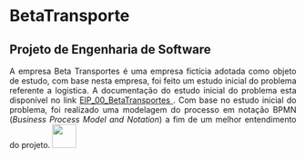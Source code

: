# BetaTransporte

<h2><b>Projeto de Engenharia de Software</b></h2>

<p align="justify">A empresa Beta Transportes é uma empresa fictícia adotada como objeto de estudo, com base nesta empresa, foi feito um estudo inicial do problema referente a logistica. A documentação do estudo inicial do problema esta disponível no link <a href="https://docs.google.com/document/d/1z852_M_8ZzeP5U5vLTK-_0BKt8bIZTcqbCnla_5FrP4/edit?usp=sharing"> EIP_00_BetaTransportes </a>.
Com base no estudo inicial do problema, foi realizado uma modelagem do processo em notação BPMN (<i>Business Process Model and Notation</i>) a fim de um melhor entendimento do projeto.
<img src="https://i.imgur.com/NS7tkPf.png" height="42" width="42"></p>
